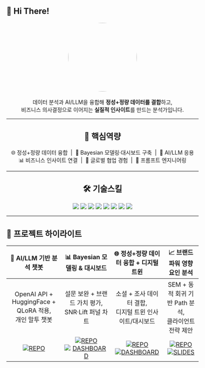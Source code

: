 ## 👋 Hi There!

<p align="center">
  <img src="images/avatar.jpg" width="180" style="border-radius:50%"><br/><br/>
  데이터 분석과 AI/LLM을 융합해 <b>정성+정량 데이터를 결합</b>하고,<br/>
  비즈니스 의사결정으로 이어지는 <b>실질적 인사이트</b>를 만드는 분석가입니다.
</p>

---

<h2 align="center">🔑 핵심역량</h2>

<p align="center">
🌐 정성+정량 데이터 융합 &nbsp;|&nbsp; 🧠 Bayesian 모델링·대시보드 구축 &nbsp;|&nbsp; 🤖 AI/LLM 응용  
<br/>
📊 비즈니스 인사이트 연결 &nbsp;|&nbsp; 🤝 글로벌 협업 경험 &nbsp;|&nbsp; 📝 프롬프트 엔지니어링
</p>

---

<h2 align="center">🛠 기술스킬</h2>

<p align="center">
  <img src="https://img.shields.io/badge/Python-3776AB?style=for-the-badge&logo=python&logoColor=white"/>
  <img src="https://img.shields.io/badge/R-276DC3?style=for-the-badge&logo=r&logoColor=white"/>
  <img src="https://img.shields.io/badge/SQL-336791?style=for-the-badge&logo=postgresql&logoColor=white"/>
  <img src="https://img.shields.io/badge/Tableau-E97627?style=for-the-badge&logo=tableau&logoColor=white"/>
  <img src="https://img.shields.io/badge/PowerBI-F2C811?style=for-the-badge&logo=powerbi&logoColor=black"/>
  <img src="https://img.shields.io/badge/PyTorch-EE4C2C?style=for-the-badge&logo=pytorch&logoColor=white"/>
  <img src="https://img.shields.io/badge/TensorFlow-FF6F00?style=for-the-badge&logo=tensorflow&logoColor=white"/>
  <img src="https://img.shields.io/badge/HuggingFace-FFCC4D?style=for-the-badge&logo=huggingface&logoColor=black"/>
</p>

---

## 📌 프로젝트 하이라이트

| **🤖 AI/LLM 기반 분석 챗봇** | **📊 Bayesian 모델링 & 대시보드** | **🌐 정성+정량 데이터 융합 + 디지털 트윈** | **📈 브랜드 파워 영향 요인 분석** |
|:---:|:---:|:---:|:---:|
| OpenAI API + HuggingFace + QLoRA 적용,<br/>개인 말투 챗봇 | 설문 보완 + 브랜드 가치 평가,<br/>SNR·Lift 퍼널 차트 | 소셜 + 조사 데이터 결합,<br/>디지털 트윈 인사이트/대시보드 | SEM + 동적 회귀 기반 Path 분석,<br/>클라이언트 전략 제안 |
| [![REPO](https://img.shields.io/badge/REPO-181717?style=for-the-badge&logo=github&logoColor=white)](https://github.com/your-repo-ai-llm) | [![REPO](https://img.shields.io/badge/REPO-181717?style=for-the-badge&logo=github&logoColor=white)](https://github.com/your-repo-bayesian) [![DASHBOARD](https://img.shields.io/badge/DASHBOARD-2DD4BF?style=for-the-badge&logo=tableau&logoColor=white)](https://your-dashboard-link-bayesian) | [![REPO](https://img.shields.io/badge/REPO-181717?style=for-the-badge&logo=github&logoColor=white)](https://github.com/your-repo-digital-twin) [![DASHBOARD](https://img.shields.io/badge/DASHBOARD-2DD4BF?style=for-the-badge&logo=tableau&logoColor=white)](https://your-dashboard-link-digital-twin) | [![REPO](https://img.shields.io/badge/REPO-181717?style=for-the-badge&logo=github&logoColor=white)](https://github.com/your-repo-brand-power) [![SLIDES](https://img.shields.io/badge/SLIDES-6B7280?style=for-the-badge&logo=microsoftpowerpoint&logoColor=white)](https://your-slides-link-brand-power) |
